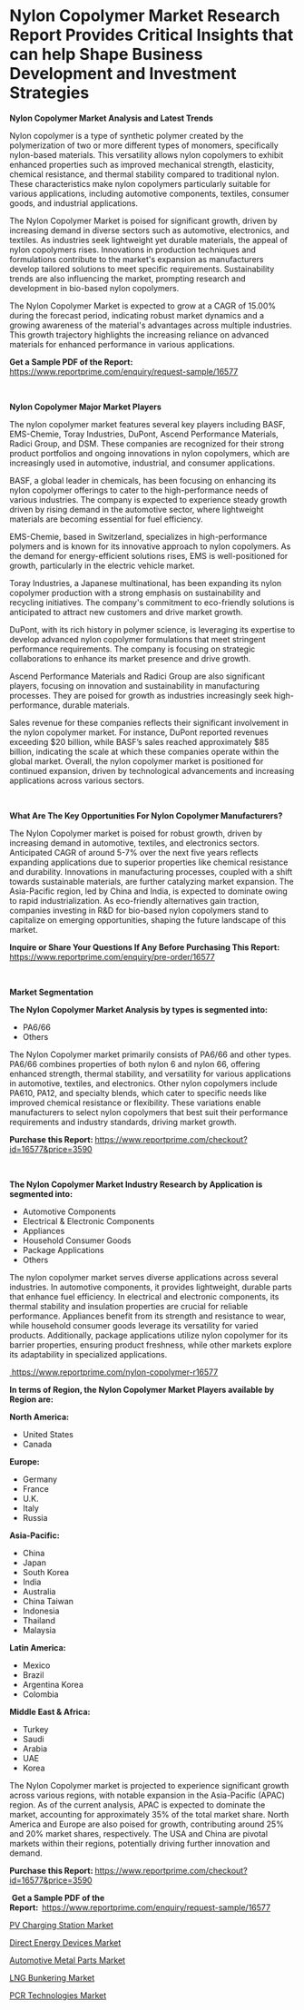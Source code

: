 <p><h1>Nylon Copolymer Market Research Report Provides Critical Insights that can help Shape Business Development and Investment Strategies</h1></p><p><strong>Nylon Copolymer Market Analysis and Latest Trends</strong></p>
<p><p>Nylon copolymer is a type of synthetic polymer created by the polymerization of two or more different types of monomers, specifically nylon-based materials. This versatility allows nylon copolymers to exhibit enhanced properties such as improved mechanical strength, elasticity, chemical resistance, and thermal stability compared to traditional nylon. These characteristics make nylon copolymers particularly suitable for various applications, including automotive components, textiles, consumer goods, and industrial applications.</p><p>The Nylon Copolymer Market is poised for significant growth, driven by increasing demand in diverse sectors such as automotive, electronics, and textiles. As industries seek lightweight yet durable materials, the appeal of nylon copolymers rises. Innovations in production techniques and formulations contribute to the market's expansion as manufacturers develop tailored solutions to meet specific requirements. Sustainability trends are also influencing the market, prompting research and development in bio-based nylon copolymers. </p><p>The Nylon Copolymer Market is expected to grow at a CAGR of 15.00% during the forecast period, indicating robust market dynamics and a growing awareness of the material's advantages across multiple industries. This growth trajectory highlights the increasing reliance on advanced materials for enhanced performance in various applications.</p></p>
<p><strong>Get a Sample PDF of the Report:&nbsp;</strong> <a href="https://www.reportprime.com/enquiry/request-sample/16577?utm_campaign=1860&utm_medium=2&utm_source=Github&utm_content=ia&utm_term=23112024&utm_id=nylon-copolymer">https://www.reportprime.com/enquiry/request-sample/16577</a></p>
<p>&nbsp;</p>
<p><strong>Nylon Copolymer Major Market Players</strong></p>
<p><p>The nylon copolymer market features several key players including BASF, EMS-Chemie, Toray Industries, DuPont, Ascend Performance Materials, Radici Group, and DSM. These companies are recognized for their strong product portfolios and ongoing innovations in nylon copolymers, which are increasingly used in automotive, industrial, and consumer applications.</p><p>BASF, a global leader in chemicals, has been focusing on enhancing its nylon copolymer offerings to cater to the high-performance needs of various industries. The company is expected to experience steady growth driven by rising demand in the automotive sector, where lightweight materials are becoming essential for fuel efficiency. </p><p>EMS-Chemie, based in Switzerland, specializes in high-performance polymers and is known for its innovative approach to nylon copolymers. As the demand for energy-efficient solutions rises, EMS is well-positioned for growth, particularly in the electric vehicle market.</p><p>Toray Industries, a Japanese multinational, has been expanding its nylon copolymer production with a strong emphasis on sustainability and recycling initiatives. The company's commitment to eco-friendly solutions is anticipated to attract new customers and drive market growth.</p><p>DuPont, with its rich history in polymer science, is leveraging its expertise to develop advanced nylon copolymer formulations that meet stringent performance requirements. The company is focusing on strategic collaborations to enhance its market presence and drive growth.</p><p>Ascend Performance Materials and Radici Group are also significant players, focusing on innovation and sustainability in manufacturing processes. They are poised for growth as industries increasingly seek high-performance, durable materials.</p><p>Sales revenue for these companies reflects their significant involvement in the nylon copolymer market. For instance, DuPont reported revenues exceeding $20 billion, while BASF’s sales reached approximately $85 billion, indicating the scale at which these companies operate within the global market. Overall, the nylon copolymer market is positioned for continued expansion, driven by technological advancements and increasing applications across various sectors.</p></p>
<p>&nbsp;</p>
<p><strong>What Are The Key Opportunities For Nylon Copolymer Manufacturers?</strong></p>
<p><p>The Nylon Copolymer market is poised for robust growth, driven by increasing demand in automotive, textiles, and electronics sectors. Anticipated CAGR of around 5-7% over the next five years reflects expanding applications due to superior properties like chemical resistance and durability. Innovations in manufacturing processes, coupled with a shift towards sustainable materials, are further catalyzing market expansion. The Asia-Pacific region, led by China and India, is expected to dominate owing to rapid industrialization. As eco-friendly alternatives gain traction, companies investing in R&D for bio-based nylon copolymers stand to capitalize on emerging opportunities, shaping the future landscape of this market.</p></p>
<p><strong>Inquire or Share Your Questions If Any Before Purchasing This Report:</strong> <a href="https://www.reportprime.com/enquiry/pre-order/16577?utm_campaign=1860&utm_medium=2&utm_source=Github&utm_content=ia&utm_term=23112024&utm_id=nylon-copolymer">https://www.reportprime.com/enquiry/pre-order/16577</a></p>
<p>&nbsp;</p>
<p><strong>Market Segmentation</strong></p>
<p><strong>The Nylon Copolymer Market Analysis by types is segmented into:</strong></p>
<p><ul><li>PA6/66</li><li>Others</li></ul></p>
<p><p>The Nylon Copolymer market primarily consists of PA6/66 and other types. PA6/66 combines properties of both nylon 6 and nylon 66, offering enhanced strength, thermal stability, and versatility for various applications in automotive, textiles, and electronics. Other nylon copolymers include PA610, PA12, and specialty blends, which cater to specific needs like improved chemical resistance or flexibility. These variations enable manufacturers to select nylon copolymers that best suit their performance requirements and industry standards, driving market growth.</p></p>
<p><strong>Purchase this Report:&nbsp;</strong><a href="https://www.reportprime.com/checkout?id=16577&price=3590&utm_campaign=1860&utm_medium=2&utm_source=Github&utm_content=ia&utm_term=23112024&utm_id=nylon-copolymer">https://www.reportprime.com/checkout?id=16577&price=3590</a></p>
<p>&nbsp;</p>
<p><strong>The Nylon Copolymer Market Industry Research by Application is segmented into:</strong></p>
<p><ul><li>Automotive Components</li><li>Electrical & Electronic Components</li><li>Appliances</li><li>Household Consumer Goods</li><li>Package Applications</li><li>Others</li></ul></p>
<p><p>The nylon copolymer market serves diverse applications across several industries. In automotive components, it provides lightweight, durable parts that enhance fuel efficiency. In electrical and electronic components, its thermal stability and insulation properties are crucial for reliable performance. Appliances benefit from its strength and resistance to wear, while household consumer goods leverage its versatility for varied products. Additionally, package applications utilize nylon copolymer for its barrier properties, ensuring product freshness, while other markets explore its adaptability in specialized applications.</p></p>
<p><a href="https://www.reportprime.com/nylon-copolymer-r16577?utm_campaign=1860&utm_medium=2&utm_source=Github&utm_content=ia&utm_term=23112024&utm_id=nylon-copolymer">&nbsp;https://www.reportprime.com/nylon-copolymer-r16577</a></p>
<p><strong>In terms of Region, the Nylon Copolymer Market Players available by Region are:</strong></p>
<p>
    <p> <strong> North America: </strong>
        <ul>
            <li>United States</li>
            <li>Canada</li>
        </ul>
        </p> 
    <p> <strong> Europe: </strong>
        <ul>
            <li>Germany</li>
            <li>France</li>
            <li>U.K.</li>
            <li>Italy</li>
            <li>Russia</li>
        </ul>
        </p> 
    <p> <strong> Asia-Pacific: </strong>
        <ul>
            <li>China</li>
            <li>Japan</li>
            <li>South Korea</li>
            <li>India</li>
            <li>Australia</li>
            <li>China Taiwan</li>
            <li>Indonesia</li>
            <li>Thailand</li>
            <li>Malaysia</li>
        </ul>
        </p> 
    <p> <strong> Latin America: </strong>
        <ul>
            <li>Mexico</li>
            <li>Brazil</li>
            <li>Argentina Korea</li>
            <li>Colombia</li>
        </ul>
        </p> 
    <p> <strong> Middle East & Africa: </strong>
        <ul>
            <li>Turkey</li>
            <li>Saudi</li>
            <li>Arabia</li>
            <li>UAE</li>
            <li>Korea</li>
        </ul>
    </p>
    </p>
<p><p>The Nylon Copolymer market is projected to experience significant growth across various regions, with notable expansion in the Asia-Pacific (APAC) region. As of the current analysis, APAC is expected to dominate the market, accounting for approximately 35% of the total market share. North America and Europe are also poised for growth, contributing around 25% and 20% market shares, respectively. The USA and China are pivotal markets within their regions, potentially driving further innovation and demand.</p></p>
<p><strong>Purchase this Report: </strong><a href="https://www.reportprime.com/checkout?id=16577&price=3590&utm_campaign=1860&utm_medium=2&utm_source=Github&utm_content=ia&utm_term=23112024&utm_id=nylon-copolymer">https://www.reportprime.com/checkout?id=16577&price=3590</a></p>
<p>&nbsp;<strong>Get a Sample PDF of the Report:&nbsp;&nbsp;</strong><a href="https://www.reportprime.com/enquiry/request-sample/16577?utm_campaign=1860&utm_medium=2&utm_source=Github&utm_content=ia&utm_term=23112024&utm_id=nylon-copolymer">https://www.reportprime.com/enquiry/request-sample/16577</a></p>
<p><strong></strong></p>
<p><p><a href="https://issuu.com/reportprime-2/docs/pv-charging-station-market-size-203_3e99ed79ce2371?utm_campaign=1860&utm_medium=2&utm_source=Github&utm_content=ia&utm_term=23112024&utm_id=nylon-copolymer">PV Charging Station Market</a></p><p><a href="https://www.linkedin.com/pulse/direct-energy-devices-market-innovations-trends-comprehensive-hr7re?utm_campaign=1860&utm_medium=2&utm_source=Github&utm_content=ia&utm_term=23112024&utm_id=nylon-copolymer">Direct Energy Devices Market</a></p><p><a href="https://issuu.com/reportprime-2/docs/automotive-metal-parts-market-size-_1e0a7b53de5ef4?utm_campaign=1860&utm_medium=2&utm_source=Github&utm_content=ia&utm_term=23112024&utm_id=nylon-copolymer">Automotive Metal Parts Market</a></p><p><a href="https://github.com/dringals/Market-Research-Report-List-6/blob/main/lng-bunkering-market.md?utm_campaign=1860&utm_medium=2&utm_source=Github&utm_content=ia&utm_term=23112024&utm_id=nylon-copolymer">LNG Bunkering Market</a></p><p><a href="https://www.linkedin.com/pulse/pcr-technologies-market-report-industry-value-revenue-t02be?utm_campaign=1860&utm_medium=2&utm_source=Github&utm_content=ia&utm_term=23112024&utm_id=nylon-copolymer">PCR Technologies Market</a></p></p>